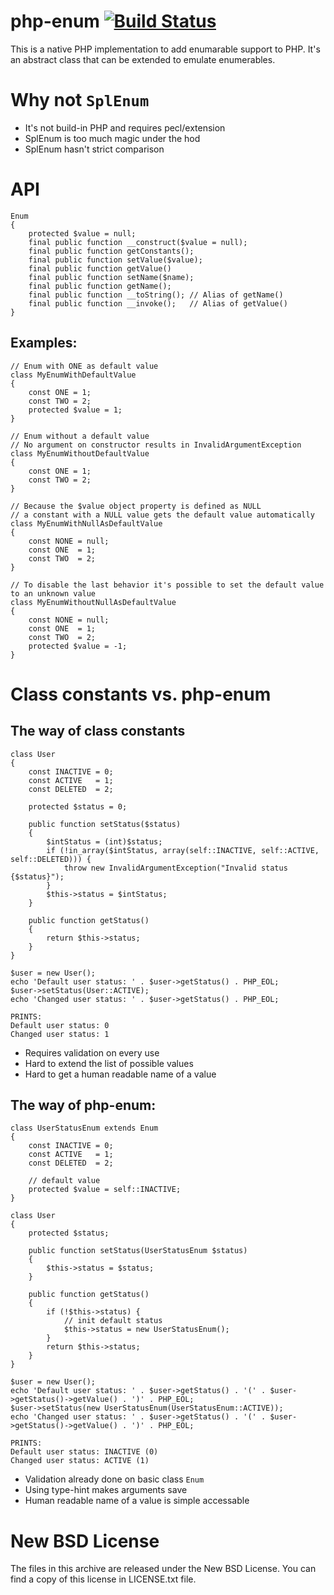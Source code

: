 # php-enum [![Build Status](https://secure.travis-ci.org/marc-mabe/php-enum.png?branch=master)](http://travis-ci.org/marc-mabe/php-enum)

This is a native PHP implementation to add enumarable support to PHP.
It's an abstract class that can be extended to emulate enumerables.


# Why not ```SplEnum```

* It's not build-in PHP and requires pecl/extension
* SplEnum is too much magic under the hod
* SplEnum hasn't strict comparison


# API

    Enum
    {
        protected $value = null;
        final public function __construct($value = null);
        final public function getConstants();
        final public function setValue($value);
        final public function getValue()
        final public function setName($name);
        final public function getName();
        final public function __toString(); // Alias of getName()
        final public function __invoke();   // Alias of getValue()
    }

## Examples:

    // Enum with ONE as default value
    class MyEnumWithDefaultValue
    {
        const ONE = 1;
        const TWO = 2;
        protected $value = 1;
    }

    // Enum without a default value
    // No argument on constructor results in InvalidArgumentException
    class MyEnumWithoutDefaultValue
    {
        const ONE = 1;
        const TWO = 2;
    }

    // Because the $value object property is defined as NULL
    // a constant with a NULL value gets the default value automatically
    class MyEnumWithNullAsDefaultValue
    {
        const NONE = null;
        const ONE  = 1;
        const TWO  = 2;
    }

    // To disable the last behavior it's possible to set the default value to an unknown value
    class MyEnumWithoutNullAsDefaultValue
    {
        const NONE = null;
        const ONE  = 1;
        const TWO  = 2;
        protected $value = -1;
    }


# Class constants vs. php-enum

## The way of class constants

    class User
    {
        const INACTIVE = 0;
        const ACTIVE   = 1;
        const DELETED  = 2;

        protected $status = 0;

        public function setStatus($status)
        {
            $intStatus = (int)$status;
            if (!in_array($intStatus, array(self::INACTIVE, self::ACTIVE, self::DELETED))) {
                throw new InvalidArgumentException("Invalid status {$status}");
            }
            $this->status = $intStatus;
        }

        public function getStatus()
        {
            return $this->status;
        }
    }

    $user = new User();
    echo 'Default user status: ' . $user->getStatus() . PHP_EOL;
    $user->setStatus(User::ACTIVE);
    echo 'Changed user status: ' . $user->getStatus() . PHP_EOL;

    PRINTS:
    Default user status: 0
    Changed user status: 1

* Requires validation on every use
* Hard to extend the list of possible values
* Hard to get a human readable name of a value

## The way of php-enum:

    class UserStatusEnum extends Enum
    {
        const INACTIVE = 0;
        const ACTIVE   = 1;
        const DELETED  = 2;

        // default value
        protected $value = self::INACTIVE;
    }

    class User
    {
        protected $status;

        public function setStatus(UserStatusEnum $status)
        {
            $this->status = $status;
        }
 
        public function getStatus()
        {
            if (!$this->status) {
                // init default status
                $this->status = new UserStatusEnum();
            }
            return $this->status;
        }
    }

    $user = new User();
    echo 'Default user status: ' . $user->getStatus() . '(' . $user->getStatus()->getValue() . ')' . PHP_EOL;
    $user->setStatus(new UserStatusEnum(UserStatusEnum::ACTIVE));
    echo 'Changed user status: ' . $user->getStatus() . '(' . $user->getStatus()->getValue() . ')' . PHP_EOL;

    PRINTS:
    Default user status: INACTIVE (0)
    Changed user status: ACTIVE (1)

* Validation already done on basic class ```Enum```
* Using type-hint makes arguments save
* Human readable name of a value is simple accessable


# New BSD License

The files in this archive are released under the New BSD License.
You can find a copy of this license in LICENSE.txt file.

